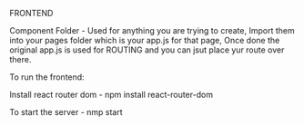 FRONTEND


Component Folder - Used for anything you are trying to create, Import them into your pages folder which is your app.js for that page, Once done the original app.js is used for ROUTING and you can jsut place yur route over there. 

To run the frontend:

Install react router dom - npm install react-router-dom

To start the server - nmp start
